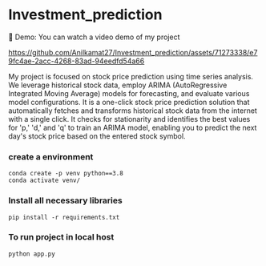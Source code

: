 # Investment_prediction

🎥 Demo: You can watch a video demo of my project

https://github.com/Anilkamat27/Investment_prediction/assets/71273338/e79fc4ae-2acc-4268-83ad-94eedfd54a66

My project is focused on stock price prediction using time series analysis. We leverage historical stock data, employ ARIMA (AutoRegressive Integrated Moving Average) models for forecasting, and evaluate various model configurations. It is a one-click stock price prediction solution that automatically fetches and transforms historical stock data from the internet with a single click.
It checks for stationarity and identifies the best values for 'p,' 'd,' and 'q' to train an ARIMA model, enabling you to predict the next day's stock price based on the entered stock symbol.

### create a environment
```
conda create -p venv python==3.8
conda activate venv/
```
### Install all necessary libraries
```
pip install -r requirements.txt
```
### To run project in local host 
```
python app.py
```
